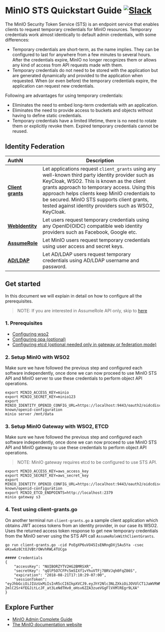 # MinIO STS Quickstart Guide [![Slack](https://slack.min.io/slack?type=svg)](https://slack.min.io)
The MinIO Security Token Service (STS) is an endpoint service that enables clients to request temporary credentials for MinIO resources. Temporary credentials work almost identically to default admin credentials, with some differences:

- Temporary credentials are short-term, as the name implies. They can be configured to last for anywhere from a few minutes to several hours. After the credentials expire, MinIO no longer recognizes them or allows any kind of access from API requests made with them.
- Temporary credentials do not need to be stored with the application but are generated dynamically and provided to the application when requested. When (or even before) the temporary credentials expire, the application can request new credentials.

Following are advantages for using temporary credentials:

- Eliminates the need to embed long-term credentials with an application.
- Eliminates the need to provide access to buckets and objects without having to define static credentials.
- Temporary credentials have a limited lifetime, there is no need to rotate them or explicitly revoke them. Expired temporary credentials cannot be reused.

## Identity Federation
|AuthN | Description |
| :---------------------- | ------------------------------------------ |
| [**Client grants**](https://github.com/minio/minio/blob/master/docs/sts/client-grants.md) | Let applications request `client_grants` using any well-known third party identity provider such as KeyCloak, WSO2. This is known as the client grants approach to temporary access. Using this approach helps clients keep MinIO credentials to be secured. MinIO STS supports client grants, tested against identity providers such as WSO2, KeyCloak. |
| [**WebIdentity**](https://github.com/minio/minio/blob/master/docs/sts/web-identity.md) | Let users request temporary credentials using any OpenID(OIDC) compatible web identity providers such as Facebook, Google etc. |
| [**AssumeRole**](https://github.com/minio/minio/blob/master/docs/sts/assume-role.md) | Let MinIO users request temporary credentials using user access and secret keys. |
| [**AD/LDAP**](https://github.com/minio/minio/blob/master/docs/sts/ldap.md) | Let AD/LDAP users request temporary credentials using AD/LDAP username and password. |

## Get started
In this document we will explain in detail on how to configure all the prerequisites.

> NOTE: If you are interested in AssumeRole API only, skip to [here](https://github.com/minio/minio/blob/master/docs/sts/assume-role.md)

### 1. Prerequisites
- [Configuring wso2](https://github.com/minio/minio/blob/master/docs/sts/wso2.md)
- [Configuring opa (optional)](https://github.com/minio/minio/blob/master/docs/sts/opa.md)
- [Configuring etcd (optional needed only in gateway or federation mode)](https://github.com/minio/minio/blob/master/docs/sts/etcd.md)

### 2. Setup MinIO with WSO2
Make sure we have followed the previous step and configured each software independently, once done we can now proceed to use MinIO STS API and MinIO server to use these credentials to perform object API operations.

```
export MINIO_ACCESS_KEY=minio
export MINIO_SECRET_KEY=minio123
export MINIO_IDENTITY_OPENID_CONFIG_URL=https://localhost:9443/oauth2/oidcdiscovery/.well-known/openid-configuration
minio server /mnt/data
```

### 3. Setup MinIO Gateway with WSO2, ETCD
Make sure we have followed the previous step and configured each software independently, once done we can now proceed to use MinIO STS API and MinIO gateway to use these credentials to perform object API operations.

> NOTE: MinIO gateway requires etcd to be configured to use STS API.

```
export MINIO_ACCESS_KEY=aws_access_key
export MINIO_SECRET_KEY=aws_secret_key
export MINIO_IDENTITY_OPENID_CONFIG_URL=https://localhost:9443/oauth2/oidcdiscovery/.well-known/openid-configuration
export MINIO_ETCD_ENDPOINTS=http://localhost:2379
minio gateway s3
```

### 4. Test using client-grants.go
On another terminal run `client-grants.go` a sample client application which obtains JWT access tokens from an identity provider, in our case its WSO2. Uses the returned access token response to get new temporary credentials from the MinIO server using the STS API call `AssumeRoleWithClientGrants`.

```
go run client-grants.go -cid PoEgXP6uVO45IsENRngDXj5Au5Ya -csec eKsw6z8CtOJVBtrOWvhRWL4TUCga

##### Credentials
{
	"accessKey": "NUIBORZYTV2HG2BMRSXR",
	"secretKey": "qQlP5O7CFPc5m5IXf1vYhuVTFj7BRVJqh0FqZ86S",
	"expiration": "2018-08-21T17:10:29-07:00",
	"sessionToken": "eyJhbGciOiJIUzUxMiIsInR5cCI6IkpXVCJ9.eyJhY2Nlc3NLZXkiOiJOVUlCT1JaWVRWMkhHMkJNUlNYUiIsImF1ZCI6IlBvRWdYUDZ1Vk80NUlzRU5SbmdEWGo1QXU1WWEiLCJhenAiOiJQb0VnWFA2dVZPNDVJc0VOUm5nRFhqNUF1NVlhIiwiZXhwIjoxNTM0ODk2NjI5LCJpYXQiOjE1MzQ4OTMwMjksImlzcyI6Imh0dHBzOi8vbG9jYWxob3N0Ojk0NDMvb2F1dGgyL3Rva2VuIiwianRpIjoiNjY2OTZjZTctN2U1Ny00ZjU5LWI0MWQtM2E1YTMzZGZiNjA4In0.eJONnVaSVHypiXKEARSMnSKgr-2mlC2Sr4fEGJitLcJF_at3LeNdTHv0_oHsv6ZZA3zueVGgFlVXMlREgr9LXA"
}
```

## Explore Further
- [MinIO Admin Complete Guide](https://docs.min.io/docs/minio-admin-complete-guide.html)
- [The MinIO documentation website](https://docs.min.io)
